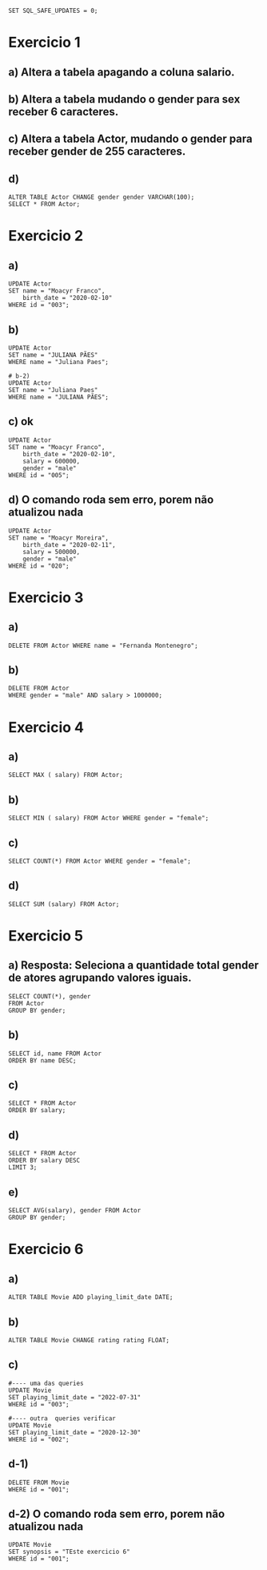 ````
SET SQL_SAFE_UPDATES = 0;
````

# Exercicio 1
## a) Altera a tabela apagando a coluna salario.
## b) Altera a tabela mudando o gender para sex receber 6 caracteres.
## c) Altera a tabela Actor, mudando o gender para receber gender de 255 caracteres.
## d)
````
ALTER TABLE Actor CHANGE gender gender VARCHAR(100);
SELECT * FROM Actor;
````
# Exercicio 2  
## a)
````
UPDATE Actor
SET name = "Moacyr Franco",
	birth_date = "2020-02-10"
WHERE id = "003";
````
## b)
````
UPDATE Actor
SET name = "JULIANA PÃES"
WHERE name = "Juliana Paes";

# b-2)
UPDATE Actor
SET name = "Juliana Paes"
WHERE name = "JULIANA PÃES";
````
## c) ok
````
UPDATE Actor
SET name = "Moacyr Franco",
	birth_date = "2020-02-10",
	salary = 600000,
	gender = "male"
WHERE id = "005";
````
## d) O comando roda sem erro, porem não atualizou nada
````
UPDATE Actor
SET name = "Moacyr Moreira",
	birth_date = "2020-02-11",
	salary = 500000,
	gender = "male"
WHERE id = "020";
````

# Exercicio 3

## a)
````
DELETE FROM Actor WHERE name = "Fernanda Montenegro";
````
## b)
````
DELETE FROM Actor
WHERE gender = "male" AND salary > 1000000;
````
# Exercicio 4

## a)
````
SELECT MAX ( salary) FROM Actor;
````
## b) 
````
SELECT MIN ( salary) FROM Actor WHERE gender = "female";
````
## c) 
````
SELECT COUNT(*) FROM Actor WHERE gender = "female";
````
## d)
````
SELECT SUM (salary) FROM Actor;
````
# Exercicio 5

## a) Resposta: Seleciona a quantidade total gender de atores agrupando valores iguais.
````
SELECT COUNT(*), gender
FROM Actor
GROUP BY gender;
````
## b)
````
SELECT id, name FROM Actor
ORDER BY name DESC;
````
## c)
````
SELECT * FROM Actor
ORDER BY salary;
````
## d)
````
SELECT * FROM Actor
ORDER BY salary DESC
LIMIT 3;
````
## e)
````
SELECT AVG(salary), gender FROM Actor
GROUP BY gender;
````

# Exercicio 6

## a)
````
ALTER TABLE Movie ADD playing_limit_date DATE;
````
## b)
````
ALTER TABLE Movie CHANGE rating rating FLOAT;
````
## c)
````
#---- uma das queries
UPDATE Movie
SET playing_limit_date = "2022-07-31"
WHERE id = "003";

#---- outra  queries verificar
UPDATE Movie
SET playing_limit_date = "2020-12-30"
WHERE id = "002";
````
## d-1)
````
DELETE FROM Movie 
WHERE id = "001";
````
## d-2) O comando roda sem erro, porem não atualizou nada
````
UPDATE Movie
SET synopsis = "TEste exercicio 6"
WHERE id = "001";
````
